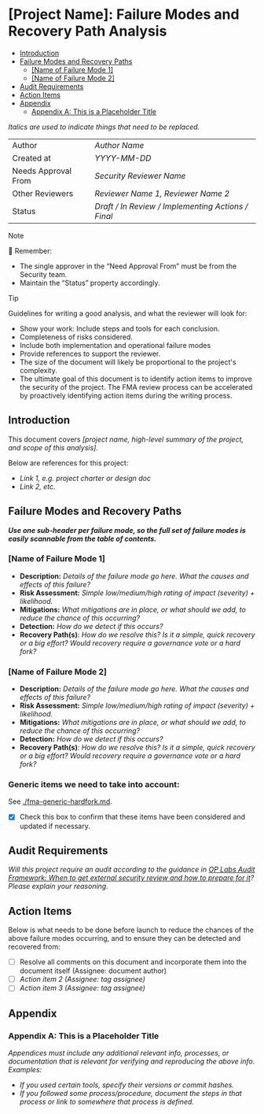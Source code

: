 # [Project Name]: Failure Modes and Recovery Path Analysis

<!-- START doctoc generated TOC please keep comment here to allow auto update -->
<!-- DON'T EDIT THIS SECTION, INSTEAD RE-RUN doctoc TO UPDATE -->

- [Introduction](#introduction)
- [Failure Modes and Recovery Paths](#failure-modes-and-recovery-paths)
  - [[Name of Failure Mode 1]](#name-of-failure-mode-1)
  - [[Name of Failure Mode 2]](#name-of-failure-mode-2)
- [Audit Requirements](#audit-requirements)
- [Action Items](#action-items)
- [Appendix](#appendix)
  - [Appendix A: This is a Placeholder Title](#appendix-a-this-is-a-placeholder-title)

<!-- END doctoc generated TOC please keep comment here to allow auto update -->

*Italics are used to indicate things that need to be replaced.*

| | |
|--------|--------------|
| Author | *Author Name* |
| Created at | *YYYY-MM-DD* |
| Needs Approval From | *Security Reviewer Name* |
| Other Reviewers | *Reviewer Name 1, Reviewer Name 2* |
| Status | *Draft / In Review / Implementing Actions / Final* |

> [!NOTE]
> 📢 Remember:
>
> - The single approver in the “Need Approval From” must be from the Security team.
> - Maintain the “Status” property accordingly.

> [!TIP]
> Guidelines for writing a good analysis, and what the reviewer will look for:
>
> - Show your work: Include steps and tools for each conclusion.
> - Completeness of risks considered.
> - Include both implementation and operational failure modes
> - Provide references to support the reviewer.
> - The size of the document will likely be proportional to the project's complexity.
> - The ultimate goal of this document is to identify action items to improve the security of the  project. The FMA review process can be accelerated by proactively identifying action items during the writing process.

## Introduction

This document covers *[project name, high-level summary of the project, and scope of this analysis].*

Below are references for this project:

- *Link 1, e.g. project charter or design doc*
- *Link 2, etc.*

## Failure Modes and Recovery Paths

***Use one sub-header per failure mode, so the full set of failure modes is easily scannable from the table of contents.***

### [Name of Failure Mode 1]

- **Description:** *Details of the failure mode go here. What the causes and effects of this failure?*
- **Risk Assessment:** *Simple low/medium/high rating of impact (severity) + likelihood.*
- **Mitigations:** *What mitigations are in place, or what should we add, to reduce the chance of this occurring?*
- **Detection:** *How do we detect if this occurs?*
- **Recovery Path(s)**: *How do we resolve this? Is it a simple, quick recovery or a big effort? Would recovery require a governance vote or a hard fork?*

### [Name of Failure Mode 2]

- **Description:** *Details of the failure mode go here. What the causes and effects of this failure?*
- **Risk Assessment:** *Simple low/medium/high rating of impact (severity) + likelihood.*
- **Mitigations:** *What mitigations are in place, or what should we add, to reduce the chance of this occurring?*
- **Detection:** *How do we detect if this occurs?*
- **Recovery Path(s)**: *How do we resolve this? Is it a simple, quick recovery or a big effort? Would recovery require a governance vote or a hard fork?*

### Generic items we need to take into account:
See [./fma-generic-hardfork.md](./fma-generic-hardfork.md). 

- [x] Check this box to confirm that these items have been considered and updated if necessary.


## Audit Requirements

*Will this project require an audit according to the guidance in [OP Labs Audit Framework: When to get external security review and how to prepare for it](https://gov.optimism.io/t/op-labs-audit-framework-when-to-get-external-security-review-and-how-to-prepare-for-it/6864)? Please explain your reasoning.*

## Action Items

Below is what needs to be done before launch to reduce the chances of the above failure modes occurring, and to ensure they can be detected and recovered from:

- [ ] Resolve all comments on this document and incorporate them into the document itself (Assignee: document author)
- [ ] *Action item 2 (Assignee: tag assignee)*
- [ ] *Action item 3 (Assignee: tag assignee)*

## Appendix

### Appendix A: This is a Placeholder Title

*Appendices must include any additional relevant info, processes, or documentation that is relevant for verifying and reproducing the above info. Examples:*

- *If you used certain tools, specify their versions or commit hashes.*
- *If you followed some process/procedure, document the steps in that process or link to somewhere that process is defined.*
